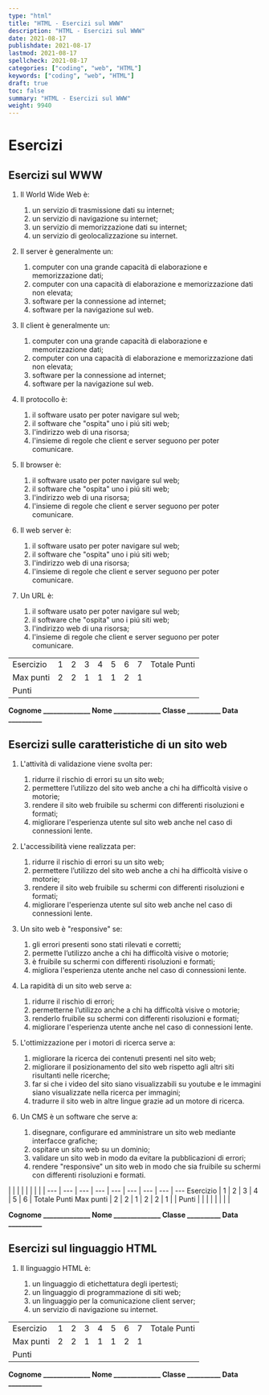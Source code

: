 ```yaml
---
type: "html"
title: "HTML - Esercizi sul WWW"
description: "HTML - Esercizi sul WWW"
date: 2021-08-17
publishdate: 2021-08-17
lastmod: 2021-08-17
spellcheck: 2021-08-17
categories: ["coding", "web", "HTML"]
keywords: ["coding", "web", "HTML"]
draft: true
toc: false
summary: "HTML - Esercizi sul WWW"
weight: 9940
---
```


# Esercizi

## Esercizi sul WWW

1. Il World Wide Web è:

    1. un servizio di trasmissione dati su internet;
    2. un servizio di navigazione su internet;
    3. un servizio di memorizzazione dati su internet;
    4. un servizio di geolocalizzazione su internet.

2. Il server è generalmente un:

    1. computer con una grande capacità di elaborazione e memorizzazione dati;
    2. computer con una capacità di elaborazione e memorizzazione dati non elevata;
    3. software per la connessione ad internet;
    4. software per la navigazione sul web.

3. Il client è generalmente un:

    1. computer con una grande capacità di elaborazione e memorizzazione dati;
    2. computer con una capacità di elaborazione e memorizzazione dati non elevata;
    3. software per la connessione ad internet;
    4. software per la navigazione sul web.

4. Il protocollo è:

    1. il software usato per poter navigare sul web;
    2. il software che "ospita" uno i piú siti web;
    3. l'indirizzo web di una risorsa;
    4. l'insieme di regole che client e server seguono per poter comunicare.

5. Il browser è:

    1. il software usato per poter navigare sul web;
    2. il software che "ospita" uno i piú siti web;
    3. l'indirizzo web di una risorsa;
    4. l'insieme di regole che client e server seguono per poter comunicare.

6. Il web server è:

    1. il software usato per poter navigare sul web;
    2. il software che "ospita" uno i piú siti web;
    3. l'indirizzo web di una risorsa;
    4. l'insieme di regole che client e server seguono per poter comunicare.

7. Un URL è:

    1. il software usato per poter navigare sul web;
    2. il software che "ospita" uno i piú siti web;
    3. l'indirizzo web di una risorsa;
    4. l'insieme di regole che client e server seguono per poter comunicare.

<!-- markdownlint-disable MD009 MD036 -->

 |        |     |     |     |     |     |     |     |     | 
---       | --- | --- | --- | --- | --- | --- | --- | --- 
Esercizio |  1  |  2  |  3  |  4  |  5  |  6  |  7  | Totale Punti
Max punti |  2  |  2  |  1  |  1  |  1  |  2  |  1  |     |
Punti     |     |     |     |     |     |     |     |     |

**Cognome ______________ Nome ______________ Classe __________ Data __________**

<!-- markdownlint-enable MD009 MD036 -->

## Esercizi sulle caratteristiche di un sito web

1. L'attività di validazione viene svolta per:

    1. ridurre il rischio di errori su un sito web;
    2. permettere l’utilizzo del sito web anche a chi ha difficoltà visive o motorie;
    3. rendere il sito web fruibile su schermi con differenti risoluzioni e formati;
    4. migliorare l'esperienza utente sul sito web anche nel caso di connessioni lente.

2. L'accessibilità viene realizzata per:

    1. ridurre il rischio di errori su un sito web;
    2. permettere l’utilizzo del sito web anche a chi ha difficoltà visive o motorie;
    3. rendere il sito web fruibile su schermi con differenti risoluzioni e formati;
    4. migliorare l'esperienza utente sul sito web anche nel caso di connessioni lente.

3. Un sito web è "responsive" se:

    1. gli errori presenti sono stati rilevati e corretti;
    2. permette l’utilizzo anche a chi ha difficoltà visive o motorie;
    3. è fruibile su schermi con differenti risoluzioni e formati;
    4. migliora l'esperienza utente anche nel caso di connessioni lente.

4. La rapidità di un sito web serve a:

    1. ridurre il rischio di errori;
    2. permetterne l’utilizzo anche a chi ha difficoltà visive o motorie;
    3. renderlo fruibile su schermi con differenti risoluzioni e formati;
    4. migliorare l'esperienza utente anche nel caso di connessioni lente.

5. L'ottimizzazione per i motori di ricerca serve a:

    1. migliorare la ricerca dei contenuti presenti nel sito web;
    2. migliorare il posizionamento del sito web rispetto agli altri siti risultanti nelle ricerche;
    3. far si che i video del sito siano visualizzabili su youtube e le immagini siano visualizzate nella ricerca per immagini;
    4. tradurre il sito web in altre lingue grazie ad un motore di ricerca.

6. Un CMS è un software che serve a:

    1. disegnare, configurare ed amministrare un sito web mediante interfacce grafiche;
    2. ospitare un sito web su un dominio;
    3. validare un sito web in modo da evitare la pubblicazioni di errori;
    4. rendere "responsive" un sito web in modo che sia fruibile su schermi con differenti risoluzioni e formati.

<!-- markdownlint-disable MD009 MD036 -->

 |        |     |     |     |     |     |     |     | 
---       | --- | --- | --- | --- | --- | --- | --- | --- 
Esercizio |  1  |  2  |  3  |  4  |  5  |  6  | Totale Punti
Max punti |  2  |  2  |  1  |  2  |  2  |  1  |     |
Punti     |     |     |     |     |     |     |     |

**Cognome ______________ Nome ______________ Classe __________ Data __________**

<!-- markdownlint-enable MD009 MD036 -->

## Esercizi sul linguaggio HTML

1. Il linguaggio HTML è:

    1. un linguaggio di etichettatura degli ipertesti;
    2. un linguaggio di programmazione di siti web;
    3. un linguaggio per la comunicazione client server;
    4. un servizio di navigazione su internet.

<!-- markdownlint-disable MD009 MD036 -->

 |        |     |     |     |     |     |     |     |     | 
---       | --- | --- | --- | --- | --- | --- | --- | --- 
Esercizio |  1  |  2  |  3  |  4  |  5  |  6  |  7  | Totale Punti
Max punti |  2  |  2  |  1  |  1  |  1  |  2  |  1  |     |
Punti     |     |     |     |     |     |     |     |     |

**Cognome ______________ Nome ______________ Classe __________ Data __________**

<!-- markdownlint-enable MD009 MD036 -->
